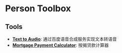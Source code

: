 # Person Toolbox

## Tools

- **[Text to Audio](text2audio/README.md)**: 通过百度语音合成服务实现文本转语音
- **[Mortgage Payment Calculator](mortgage-payment-calculator/README.md)**: 按揭贷款计算器